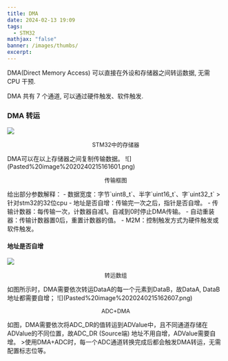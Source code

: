 ```yaml
---
title: DMA
date: 2024-02-13 19:09
tags:
  - STM32
mathjax: "false"
banner: /images/thumbs/
excerpt:
---
```


DMA(Direct Memory Access) 可以直接在外设和存储器之间转运数据, 无需 CPU 干预.

DMA 共有 7 个通道, 可以通过硬件触发、软件触发.

### DMA 转运

![](DMA_img_1.png)
<p style="font-size: 13px" align = "center">STM32中的存储器</p>
DMA可以在以上存储器之间复制传输数据。
![](Pasted%20image%2020240215161601.png)
<p style="font-size: 13px" align = "center">传输框图</p>
给出部分参数解释：
- 数据宽度：字节`uint8_t`、半字`uint16_t`、字`uint32_t`
>	针对stm32的32位cpu
- 地址是否自增：传输完一次之后，指针是否自增。
- 传输计数器：每传输一次，计数器自减1。自减到0时停止DMA传输。
- 自动重装器：传输计数器置0后，重置计数器的值。
- M2M：控制触发方式为硬件触发或软件触发。

#### 地址是否自增

![](DMA_img_2.png)
<p style="font-size: 13px" align = "center">转运数组</p>
如图所示时，DMA需要依次转运DataA的每一个元素到DataB，故DataA, DataB地址都需要自增；
![](Pasted%20image%2020240215162607.png)
<p style="font-size: 13px" align = "center">ADC+DMA</p>
如图，DMA需要依次将ADC_DR的值转运到ADValue中，且不同通道存储在ADValue的不同位置，故ADC_DR (Source端) 地址不用自增，ADValue需要自增。
>使用DMA+ADC时，每一个ADC通道转换完成后都会触发DMA转运，无需配置标志位等。
